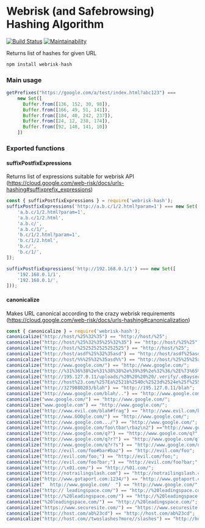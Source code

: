 # Webrisk (and Safebrowsing) Hashing Algorithm

[![Build Status](https://travis-ci.org/Short-cm/webrisk-hash.svg?branch=master)](https://travis-ci.org/Short-cm/webrisk-hash)
[![Maintainability](https://api.codeclimate.com/v1/badges/91a803000f8d3c6275a8/maintainability)](https://codeclimate.com/github/Short-cm/webrisk-hash/maintainability)

Returns list of hashes for given URL

```javascript
npm install webrisk-hash
```

### Main usage

```javascript
getPrefixes("https://google.com/a/test/index.html?abc123") ===
    new Set([
      Buffer.from([136, 152, 30, 98]),
      Buffer.from([166, 49, 51, 141]),
      Buffer.from([184, 40, 242, 237]),
      Buffer.from([24, 12, 238, 174]),
      Buffer.from([92, 148, 141, 10])
    ])
```

### Exported functions

#### suffixPostfixExpressions

Returns list of expressions suitable for webrisk API (https://cloud.google.com/web-risk/docs/urls-hashing#suffixprefix_expressions)

```javascript
const { suffixPostfixExpressions } = require('webrisk-hash');
suffixPostfixExpressions('http://a.b.c/1/2.html?param=1') === new Set([
    'a.b.c/1/2.html?param=1',
    'a.b.c/1/2.html',
    'a.b.c/',
    'a.b.c/1/',
    'b.c/1/2.html?param=1',
    'b.c/1/2.html',
    'b.c/',
    'b.c/1/',
]);

suffixPostfixExpressions('http://192.168.0.1/1') === new Set([
    '192.168.0.1/1',
    '192.168.0.1/',
]));
```

#### canonicalize

Makes URL canonical according to the crazy webrisk requirements (https://cloud.google.com/web-risk/docs/urls-hashing#canonicalization)

```javascript
const { canonicalize } = require('webrisk-hash');
canonicalize("http://host/%25%32%35") == "http://host/%25";
canonicalize("http://host/%25%32%35%25%32%35") == "http://host/%25%25";
canonicalize("http://host/%2525252525252525") == "http://host/%25";
canonicalize("http://host/asdf%25%32%35asd") == "http://host/asdf%25asd";
canonicalize("http://host/%%%25%32%35asd%%") == "http://host/%25%25%25asd%25%25";
canonicalize("http://www.google.com/") == "http://www.google.com/";
canonicalize("http://%31%36%38%2e%31%38%38%2e%39%39%2e%32%36/%2E%73%65%63%75%72%65/%77%77%77%2E%65%62%61%79%2E%63%6F%6D/") == "http://c68.188.99.26/.secure/www.ebay.com/";
canonicalize("http://195.127.0.11/uploads/%20%20%20%20/.verify/.eBaysecure==updateuserdataxplimnbqmn-xplmvalidateinfoswqpcmlx==hgplmcx/") c "http://195.127.0.11/uploads/%20%20%20%20/.verify/.eBaysecure==updateuserdataxplimnbqmn-xplmvalidateinfoswqpcmlx==hgplmcx/";
canonicalize("http://host%23.com/%257Ea%2521b%2540c%2523d%2524e%25f%255E00%252611%252A22%252833%252944_55%252B") == "http://host%23.com/ca!b@c%23d$e%25f^00&11*22(33)44_55+";
canonicalize("http://3279880203/blah") == "http://195.127.0.11/blah";
canonicalize("http://www.google.com/blah/..") == "http://www.google.com/";
canonicalize("www.google.com/") == "http://www.google.com/";
canonicalize("www.google.com") == "http://www.google.com/";
canonicalize("http://www.evil.com/blah#frag") == "http://www.evil.com/blah";
canonicalize("http://www.GOOgle.com/") == "http://www.google.com/";
canonicalize("http://www.google.com.../") == "http://www.google.com/";
canonicalize("http://www.google.com/foo\tbar\rbaz\n2") =="http://www.google.com/foobarbaz2";
canonicalize("http://www.google.com/q?") == "http://www.google.com/q?";
canonicalize("http://www.google.com/q?r?") == "http://www.google.com/q?r?";
canonicalize("http://www.google.com/q?r?s") == "http://www.google.com/q?r?s";
canonicalize("http://evil.com/foo#bar#baz") == "http://evil.com/foo";
canonicalize("http://evil.com/foo;") == "http://evil.com/foo;";
canonicalize("http://evil.com/foo?bar;") == "http://evil.com/foo?bar;";
canonicalize("http://\x01.com/") == "http://%01.com/";
canonicalize("http://notrailingslash.com") == "http://notrailingslash.com/";
canonicalize("http://www.gotaport.com:1234/") == "http://www.gotaport.com/";
canonicalize("  http://www.google.com/  ") == "http://www.google.com/";
canonicalize("http:// leadingspace.com/") == "http://%20leadingspace.com/";
canonicalize("http://%20leadingspace.com/") == "http://%20leadingspace.com/";
canonicalize("%20leadingspace.com/") == "http://%20leadingspace.com/";
canonicalize("https://www.securesite.com/") == "https://www.securesite.com/";
canonicalize("http://host.com/ab%23cd") == "http://host.com/ab%23cd";
canonicalize("http://host.com//twoslashes?more//slashes") == "http://host.com/twoslashes?more//slashes";
```
